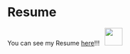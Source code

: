 # Resume
You can see my Resume [here](https://github.com/nisarg0/Resume/blob/main/Nisarg%20Resume.pdf)!!!
&nbsp;
<a href="https://www.codechef.com/users/nisarg_0" target="_blank"> <img src="https://icons-for-free.com/iconfiles/png/512/codechef-1324440139527402917.png" width="40" height="40"/> </a> 
